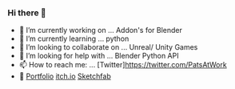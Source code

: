 ### Hi there 👋

- 🔭 I’m currently working on ...      Addon's for Blender
- 🌱 I’m currently learning ...        python
- 💪 I’m looking to collaborate on ... Unreal/ Unity Games
- 🤔 I’m looking for help with ...     Blender Python API 
- 📫 How to reach me: ...              [Twitter]https://twitter.com/PatsAtWork
- 💨 [Portfolio](https://orourkepatrick.wixsite.com/portfolio)  [itch.io](https://patatucf.itch.io/)  [Sketchfab](https://sketchfab.com/ORourkePatrick)

